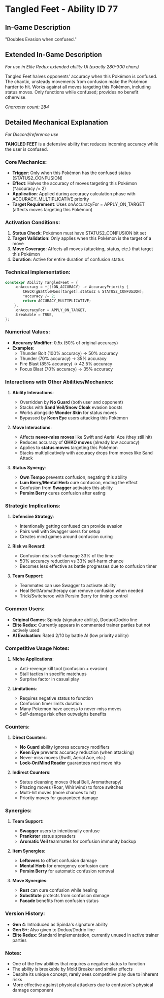 # Tangled Feet - Ability ID 77

## In-Game Description
"Doubles Evasion when confused."

## Extended In-Game Description
*For use in Elite Redux extended ability UI (exactly 280-300 chars)*

Tangled Feet halves opponents' accuracy when this Pokémon is confused. The chaotic, unsteady movements from confusion make the Pokémon harder to hit. Works against all moves targeting this Pokémon, including status moves. Only functions while confused; provides no benefit otherwise.

*Character count: 284*

## Detailed Mechanical Explanation
*For Discord/reference use*

**TANGLED FEET** is a defensive ability that reduces incoming accuracy while the user is confused.

### Core Mechanics:
- **Trigger**: Only when this Pokémon has the confused status (STATUS2_CONFUSION)
- **Effect**: Halves the accuracy of moves targeting this Pokémon (*accuracy /= 2)
- **Application**: Applied during accuracy calculation phase with ACCURACY_MULTIPLICATIVE priority
- **Target Requirement**: Uses onAccuracyFor = APPLY_ON_TARGET (affects moves targeting this Pokémon)

### Activation Conditions:
1. **Status Check**: Pokémon must have STATUS2_CONFUSION bit set
2. **Target Validation**: Only applies when this Pokémon is the target of a move
3. **Move Coverage**: Affects all moves (attacking, status, etc.) that target this Pokémon
4. **Duration**: Active for entire duration of confusion status

### Technical Implementation:
```c
constexpr Ability TangledFeet = {
    .onAccuracy = +[](ON_ACCURACY) -> AccuracyPriority {
        CHECK(gBattleMons[target].status2 & STATUS2_CONFUSION);
        *accuracy /= 2;
        return ACCURACY_MULTIPLICATIVE;
    },
    .onAccuracyFor = APPLY_ON_TARGET,
    .breakable = TRUE,
};
```

### Numerical Values:
- **Accuracy Modifier**: 0.5x (50% of original accuracy)
- **Examples**:
  - Thunder Bolt (100% accuracy) → 50% accuracy
  - Thunder (70% accuracy) → 35% accuracy
  - Fire Blast (85% accuracy) → 42.5% accuracy
  - Focus Blast (70% accuracy) → 35% accuracy

### Interactions with Other Abilities/Mechanics:
1. **Ability Interactions**:
   - Overridden by **No Guard** (both user and opponent)
   - Stacks with **Sand Veil/Snow Cloak** evasion boosts
   - Works alongside **Wonder Skin** for status moves
   - Bypassed by **Keen Eye** users attacking this Pokémon

2. **Move Interactions**:
   - Affects **never-miss moves** like Swift and Aerial Ace (they still hit)
   - Reduces accuracy of **OHKO moves** (already low accuracy)
   - Applies to **status moves** targeting this Pokémon
   - Stacks multiplicatively with accuracy drops from moves like Sand Attack

3. **Status Synergy**:
   - **Own Tempo** prevents confusion, negating this ability
   - **Lum Berry/Mental Herb** cure confusion, ending the effect
   - Confusion from **Swagger** activates this ability
   - **Persim Berry** cures confusion after eating

### Strategic Implications:
1. **Defensive Strategy**:
   - Intentionally getting confused can provide evasion
   - Pairs well with Swagger users for setup
   - Creates mind games around confusion curing

2. **Risk vs Reward**:
   - Confusion deals self-damage 33% of the time
   - 50% accuracy reduction vs 33% self-harm chance
   - Becomes less effective as battle progresses due to confusion timer

3. **Team Support**:
   - Teammates can use Swagger to activate ability
   - Heal Bell/Aromatherapy can remove confusion when needed
   - Trick/Switcheroo with Persim Berry for timing control

### Common Users:
- **Original Games**: Spinda (signature ability), Doduo/Dodrio line
- **Elite Redux**: Currently appears in commented trainer parties but not actively used
- **AI Evaluation**: Rated 2/10 by battle AI (low priority ability)

### Competitive Usage Notes:
1. **Niche Applications**:
   - Anti-revenge kill tool (confusion + evasion)
   - Stall tactics in specific matchups
   - Surprise factor in casual play

2. **Limitations**:
   - Requires negative status to function
   - Confusion timer limits duration
   - Many Pokemon have access to never-miss moves
   - Self-damage risk often outweighs benefits

### Counters:
1. **Direct Counters**:
   - **No Guard** ability ignores accuracy modifiers
   - **Keen Eye** prevents accuracy reduction (when attacking)
   - Never-miss moves (Swift, Aerial Ace, etc.)
   - **Lock-On/Mind Reader** guarantees next move hits

2. **Indirect Counters**:
   - Status cleansing moves (Heal Bell, Aromatherapy)
   - Phazing moves (Roar, Whirlwind) to force switches
   - Multi-hit moves (more chances to hit)
   - Priority moves for guaranteed damage

### Synergies:
1. **Team Support**:
   - **Swagger** users to intentionally confuse
   - **Prankster** status spreaders
   - **Aromatic Veil** teammates for confusion immunity backup

2. **Item Synergies**:
   - **Leftovers** to offset confusion damage
   - **Mental Herb** for emergency confusion cure
   - **Persim Berry** for automatic confusion removal

3. **Move Synergies**:
   - **Rest** can cure confusion while healing
   - **Substitute** protects from confusion damage
   - **Facade** benefits from confusion status

### Version History:
- **Gen 4**: Introduced as Spinda's signature ability
- **Gen 5+**: Also given to Doduo/Dodrio line
- **Elite Redux**: Standard implementation, currently unused in active trainer parties

### Notes:
- One of the few abilities that requires a negative status to function
- The ability is breakable by Mold Breaker and similar effects
- Despite its unique concept, rarely sees competitive play due to inherent risks
- More effective against physical attackers due to confusion's physical damage component